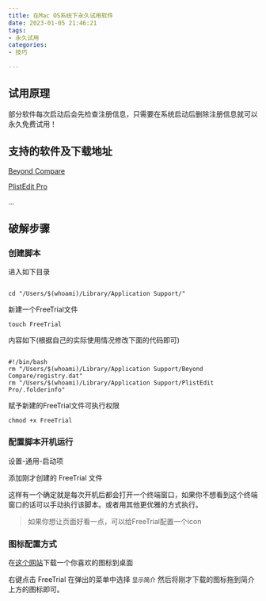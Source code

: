 ```yaml
---
title: 在Mac OS系统下永久试用软件
date: 2023-01-05 21:46:21
tags:
- 永久试用
categories:
- 技巧

---
```


## 试用原理

部分软件每次启动后会先检查注册信息，只需要在系统启动后删除注册信息就可以永久免费试用！

<!--more-->

## 支持的软件及下载地址

[Beyond Compare](https://www.scootersoftware.com/download.php)

[PlistEdit Pro](https://www.fatcatsoftware.com/plisteditpro/)

...


## 破解步骤


### 创建脚本

进入如下目录
```

cd "/Users/$(whoami)/Library/Application Support/"

```

新建一个FreeTrial文件

```
touch FreeTrial
```

内容如下(根据自己的实际使用情况修改下面的代码即可)
```

#!/bin/bash
rm "/Users/$(whoami)/Library/Application Support/Beyond Compare/registry.dat"
rm "/Users/$(whoami)/Library/Application Support/PlistEdit Pro/.folderinfo"

```



赋予新建的FreeTrial文件可执行权限

```
chmod +x FreeTrial
```

### 配置脚本开机运行

设置-通用-启动项

添加刚才创建的 FreeTrial 文件

这样有一个确定就是每次开机后都会打开一个终端窗口，如果你不想看到这个终端窗口的话可以手动执行该脚本。或者用其他更优雅的方式执行。

> 如果你想让页面好看一点，可以给FreeTrial配置一个icon

### 图标配置方式

在[这个网站](https://macosicons.com/#/)下载一个你喜欢的图标到桌面

右键点击 FreeTrial 在弹出的菜单中选择 `显示简介` 然后将刚才下载的图标拖到简介上方的图标即可。






